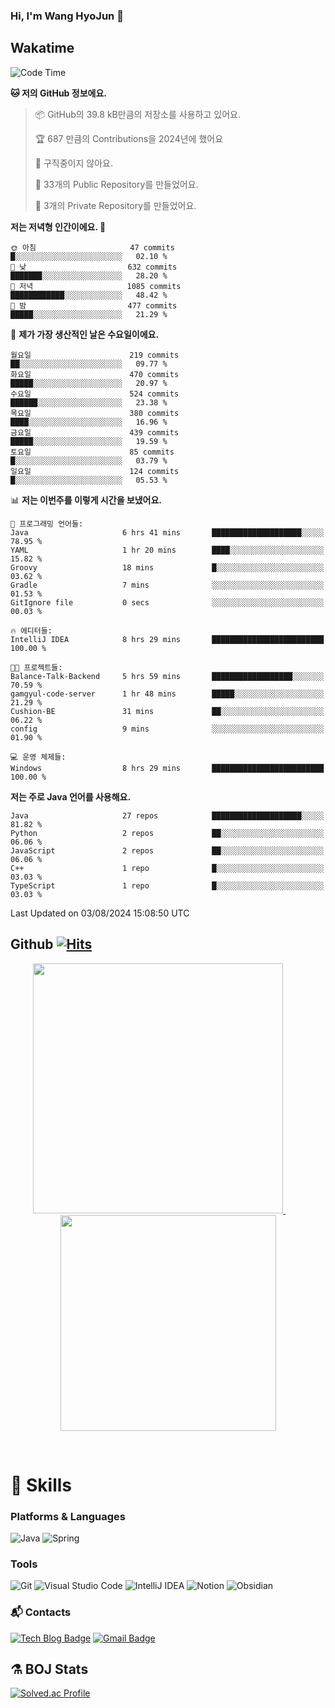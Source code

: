 ### Hi, I'm Wang HyoJun 👋

## Wakatime
<!--START_SECTION:waka-->
![Code Time](http://img.shields.io/badge/Code%20Time-242%20hrs%2049%20mins-blue)

**🐱 저의 GitHub 정보에요.** 

> 📦 GitHub의 39.8 kB만큼의 저장소를 사용하고 있어요. 
 > 
> 🏆 687 만큼의 Contributions을 2024년에 했어요
 > 
> 🚫 구직중이지 않아요.
 > 
> 📜 33개의 Public Repository를 만들었어요. 
 > 
> 🔑 3개의 Private Repository를 만들었어요. 
 > 
**저는 저녁형 인간이에요. 🦉** 

```text
🌞 아침                     47 commits          █░░░░░░░░░░░░░░░░░░░░░░░░   02.10 % 
🌆 낮　                     632 commits         ███████░░░░░░░░░░░░░░░░░░   28.20 % 
🌃 저녁                     1085 commits        ████████████░░░░░░░░░░░░░   48.42 % 
🌙 밤　                     477 commits         █████░░░░░░░░░░░░░░░░░░░░   21.29 % 
```
📅 **제가 가장 생산적인 날은 수요일이에요.** 

```text
월요일                      219 commits         ██░░░░░░░░░░░░░░░░░░░░░░░   09.77 % 
화요일                      470 commits         █████░░░░░░░░░░░░░░░░░░░░   20.97 % 
수요일                      524 commits         ██████░░░░░░░░░░░░░░░░░░░   23.38 % 
목요일                      380 commits         ████░░░░░░░░░░░░░░░░░░░░░   16.96 % 
금요일                      439 commits         █████░░░░░░░░░░░░░░░░░░░░   19.59 % 
토요일                      85 commits          █░░░░░░░░░░░░░░░░░░░░░░░░   03.79 % 
일요일                      124 commits         █░░░░░░░░░░░░░░░░░░░░░░░░   05.53 % 
```


📊 **저는 이번주를 이렇게 시간을 보냈어요.** 

```text
💬 프로그래밍 언어들: 
Java                     6 hrs 41 mins       ████████████████████░░░░░   78.95 % 
YAML                     1 hr 20 mins        ████░░░░░░░░░░░░░░░░░░░░░   15.82 % 
Groovy                   18 mins             █░░░░░░░░░░░░░░░░░░░░░░░░   03.62 % 
Gradle                   7 mins              ░░░░░░░░░░░░░░░░░░░░░░░░░   01.53 % 
GitIgnore file           0 secs              ░░░░░░░░░░░░░░░░░░░░░░░░░   00.03 % 

🔥 에디터들: 
IntelliJ IDEA            8 hrs 29 mins       █████████████████████████   100.00 % 

🐱‍💻 프로젝트들: 
Balance-Talk-Backend     5 hrs 59 mins       ██████████████████░░░░░░░   70.59 % 
gamgyul-code-server      1 hr 48 mins        █████░░░░░░░░░░░░░░░░░░░░   21.29 % 
Cushion-BE               31 mins             ██░░░░░░░░░░░░░░░░░░░░░░░   06.22 % 
config                   9 mins              ░░░░░░░░░░░░░░░░░░░░░░░░░   01.90 % 

💻 운영 체제들: 
Windows                  8 hrs 29 mins       █████████████████████████   100.00 % 
```

**저는 주로 Java 언어를 사용해요.** 

```text
Java                     27 repos            ████████████████████░░░░░   81.82 % 
Python                   2 repos             ██░░░░░░░░░░░░░░░░░░░░░░░   06.06 % 
JavaScript               2 repos             ██░░░░░░░░░░░░░░░░░░░░░░░   06.06 % 
C++                      1 repo              █░░░░░░░░░░░░░░░░░░░░░░░░   03.03 % 
TypeScript               1 repo              █░░░░░░░░░░░░░░░░░░░░░░░░   03.03 % 
```




 Last Updated on 03/08/2024 15:08:50 UTC
<!--END_SECTION:waka-->

## Github [![Hits](https://hits.seeyoufarm.com/api/count/incr/badge.svg?url=https%3A%2F%2Fgithub.com%2Fgywns0417%2Fhit-counter&count_bg=%239AEB68&title_bg=%23B1D1F7&icon=&icon_color=%23E7E7E7&title=hits&edge_flat=false)](https://hits.seeyoufarm.com)

<p align="center">
  <a href="https://github.com/gywns0417">
    <img src="https://github-readme-stats.vercel.app/api?username=gywns0417&show_icons=true&theme=catppuccin_latte" width="400" style="max-width:100%;" />
  </a>
  &nbsp;
  &nbsp;
  &nbsp;
  &nbsp;
  <a href="https://github.com/gywns0417">
    <img src="https://github-readme-stats.vercel.app/api/top-langs/?username=gywns0417&layout=compact&show_icons=true&show_owner=true&theme=nord" width="345" style="max-width:100%;"/>
  </a>
</p>

<br>

# 💪 Skills
### Platforms & Languages
![Java](https://img.shields.io/badge/Java-007396.svg?&style=for-the-badge&logo=Java&logoColor=white)
![Spring](https://img.shields.io/badge/Spring-6DB33F.svg?&style=for-the-badge&logo=Spring&logoColor=white)

### Tools
![Git](https://img.shields.io/badge/Git-F05032.svg?&style=for-the-badge&logo=Git&logoColor=white)
![Visual Studio Code](https://img.shields.io/badge/Visual%20Studio%20Code-007ACC.svg?&style=for-the-badge&logo=Visual%20Studio%20Code&logoColor=white)
![IntelliJ IDEA](https://img.shields.io/badge/IntelliJ%20IDEA-000000.svg?&style=for-the-badge&logo=IntelliJ%20IDEA&logoColor=white)
![Notion](https://img.shields.io/badge/Notion-000000.svg?&style=for-the-badge&logo=Notion&logoColor=white)
![Obsidian](https://img.shields.io/badge/Obsidian-7C3AED.svg?&style=for-the-badge&logo=Obsidian&logoColor=white)


### :mailbox_with_mail: Contacts
[![Tech Blog Badge](http://img.shields.io/badge/-Tech%20blog-black?style=flat-square&logo=github&link=https://king-dev.tistory.com/)](https://king.tistory.com/)
[![Gmail Badge](https://img.shields.io/badge/Gmail-d14836?style=flat-square&logo=Gmail&logoColor=white&link=mailto:gywns0417@gmail.com)](mailto:gywns0417@gmail.com)

## ⚗️ BOJ Stats

[![Solved.ac Profile](http://mazassumnida.wtf/api/v2/generate_badge?boj=gywns0417)](https://solved.ac/gywns0417/)
